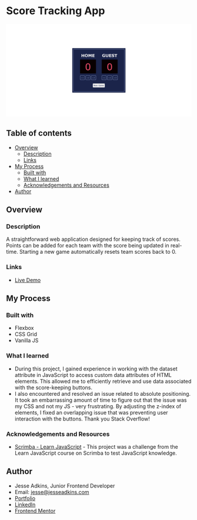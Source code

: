 # Score Tracking App

![](./sceenshot.png) 

## Table of contents

- [Overview](#overview)
  - [Description](#description)
  - [Links](#links)
- [My Process](#my-process)
  - [Built with](#built-with)
  - [What I learned](#what-i-learned) 
  - [Acknowledgements and Resources](#acknowledgements0-and-resources) 
- [Author](#author)

## Overview

### Description
A straightforward web application designed for keeping track of scores. Points can be added for each team with the score being updated in real-time. Starting a new game automatically resets team scores back to 0.

### Links

- [Live Demo](https://your-live-site-url.com)

## My Process

### Built with

- Flexbox
- CSS Grid
- Vanilla JS

### What I learned

- During this project, I gained experience in working with the dataset attribute in JavaScript to access custom data attributes of HTML elements. This allowed me to efficiently retrieve and use data associated with the score-keeping buttons.
- I also encountered and resolved an issue related to absolute positioning. It took an embarrassing amount of time to figure out that the issue was my CSS and not my JS - very frustrating. By adjusting the z-index of elements, I fixed an overlapping issue that was preventing user interaction with the buttons. Thank you Stack Overflow!

### Acknowledgements and Resources

- [Scrimba - Learn JavaScript](https://scrimba.com/learn/learnjavascript) - This project was a challenge from the Learn JavaScript course on Scrimba to test JavaScript knowledge.

## Author

- Jesse Adkins, Junior Frontend Developer
- Email: jesse@jesseadkins.com
- [Portfolio](https://www.jesseadkins.com)
- [LinkedIn](www.linkedin.com/in/adkinsjesse)
- [Frontend Mentor](https://www.frontendmentor.io/profile/jessadk)


